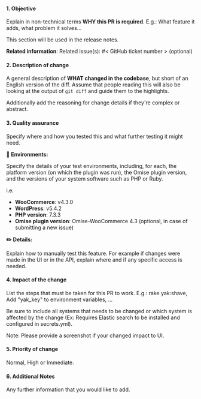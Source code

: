 #### 1. Objective

Explain in non-technical terms **WHY this PR is required**.
E.g.: What feature it adds, what problem it solves...

This section will be used in the release notes. 

**Related information**:
Related issue(s): #< GitHub ticket number > (optional)

#### 2. Description of change

A general description of **WHAT changed in the codebase**, but short of an English version of the diff. Assume that people reading this will also be looking at the output of `git diff` and guide them to the highlights.

Additionally add the reasoning for change details if they're complex or abstract.

#### 3. Quality assurance

Specify where and how you tested this and what further testing it might need.

**🔧 Environments:**

Specify the details of your test environments, including, for each, the platform version (on which the plugin was run), the Omise plugin version, and the versions of your system software such as PHP or Ruby.

i.e.
- **WooCommerce**: v4.3.0
- **WordPress**: v5.4.2
- **PHP version**: 7.3.3
- **Omise plugin version**: Omise-WooCommerce 4.3 (optional, in case of submitting a new issue)

**✏️ Details:**

Explain how to manually test this feature.
For example if changes were made in the UI or in the API, explain where and if any specific access is needed.

#### 4. Impact of the change

List the steps that must be taken for this PR to work.
E.g.: rake yak:shave, Add "yak_key" to environment variables, ...

Be sure to include all systems that needs to be changed or which system is affected by the change
(Ex: Requires Elastic search to be installed and configured in secrets.yml).

Note: Please provide a screenshot if your changed impact to UI.

#### 5. Priority of change

Normal, High or Immediate.

#### 6. Additional Notes

Any further information that you would like to add.